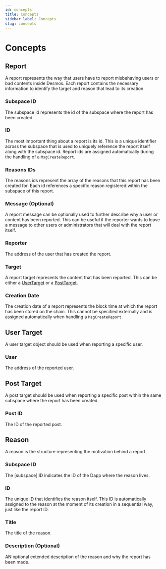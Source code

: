 ```yaml
---
id: concepts
title: Concepts
sidebar_label: Concepts
slug: concepts
---
```


# Concepts 

## Report
A report represents the way that users have to report misbehaving users or bad contents inside Desmos. 
Each report contains the necessary information to identify the target and reason that lead to its creation.

### Subspace ID
The subspace id represents the id of the subspace where the report has been created.

### ID
The most important thing about a report is its id. This is a unique identifier across the subspace that is used to uniquely reference the report itself along with the subspace id. Report ids are assigned automatically during the handling of a `MsgCreateReport`. 

### Reasons IDs
The reasons ids represent the array of the reasons that this report has been created for. Each id references a specific reason registered within the subspace of this report.

### Message (Optional)
A report message can be optionally used to further describe why a user or content has been reported. This can be useful if the reporter wants to leave a message to other users or administrators that will deal with the report itself.

### Reporter
The address of the user that has created the report.

### Target
A report target represents the content that has been reported. This can be either a [UserTarget](#UserTarget) or a [PostTarget](#PostTarget).

### Creation Date
The creation date of a report represents the block time at which the report has been stored on the chain. This cannot be specified externally and is assigned automatically when handling a `MsgCreateReport`.

## User Target
A user target object should be used when reporting a specific user.

### User
The address of the reported user.

## Post Target
A post target should be used when reporting a specific post within the same subspace where the report has been created.

### Post ID
The ID of the reported post.

## Reason
A reason is the structure representing the motivation behind a report.

### Subspace ID
The [subspace] ID indicates the ID of the Dapp where the reason lives.

### ID
The unique ID that identifies the reason itself. This ID is automatically assigned to the reason at the moment of its
creation in a sequential way, just like the report ID.

### Title
The title of the reason.

### Description (Optional)
AN optional extended description of the reason and why the report has been made.
